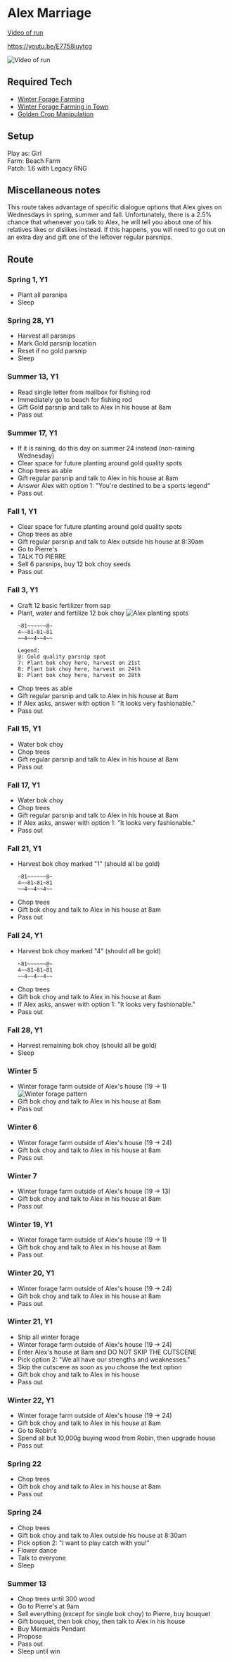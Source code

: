 # Alex Marriage 

[Video of run](https://youtu.be/E7758iuytcg)



https://youtu.be/E7758iuytcg





![Video of run](https://youtu.be/E7758iuytcg)






## Required Tech
- [Winter Forage Farming](../../tech/winter_forage_farming.md)
- [Winter Forage Farming in Town](../../tech/winter_forage_farming_in_town.md)
- [Golden Crop Manipulation](../../tech/golden_crop_manipulation.md)

## Setup

Play as: Girl  
Farm: Beach Farm  
Patch: 1.6 with Legacy RNG

## Miscellaneous notes

This route takes advantage of specific dialogue options that Alex gives on Wednesdays in spring, summer and fall. Unfortunately, there is a 2.5% chance that whenever you talk to Alex, he will tell you about one of his relatives likes or dislikes instead. If this happens, you will need to go out on an extra day and gift one of the leftover regular parsnips.

## Route

### Spring 1, Y1
- Plant all parsnips
- Sleep

### Spring 28, Y1
- Harvest all parsnips
- Mark Gold parsnip location
- Reset if no gold parsnip
- Sleep

### Summer 13, Y1
- Read single letter from mailbox for fishing rod
- Immediately go to beach for fishing rod
- Gift Gold parsnip and talk to Alex in his house at 8am
- Pass out

### Summer 17, Y1
- If it is raining, do this day on summer 24 instead (non-raining Wednesday)
- Clear space for future planting around gold quality spots
- Chop trees as able
- Gift regular parsnip and talk to Alex in his house at 8am
- Answer Alex with option 1: "You're destined to be a sports legend"
- Pass out

### Fall 1, Y1
- Clear space for future planting around gold quality spots
- Chop trees as able
- Gift regular parsnip and talk to Alex outside his house at 8:30am
- Go to Pierre's
- TALK TO PIERRE
- Sell 6 parsnips, buy 12 bok choy seeds
- Pass out

### Fall 3, Y1
- Craft 12 basic fertilizer from sap
- Plant, water and fertilize 12 bok choy
  ![Alex planting spots](../../img/alex_crop_manip.png)
  ```
  ~81~~~~~~@~
  4~~81~81~81
  ~~4~~4~~4~~
  
  Legend:
  @: Gold quality parsnip spot  
  7: Plant bok choy here, harvest on 21st
  8: Plant bok choy here, harvest on 24th  
  B: Plant bok choy here, harvest on 28th
  ```
- Chop trees as able
- Gift regular parsnip and talk to Alex in his house at 8am
- If Alex asks, answer with option 1: "It looks very fashionable."
- Pass out

### Fall 15, Y1
- Water bok choy
- Chop trees
- Gift regular parsnip and talk to Alex in his house at 8am
- Pass out

### Fall 17, Y1
- Water bok choy
- Chop trees
- Gift regular parsnip and talk to Alex in his house at 8am
- If Alex asks, answer with option 1: "It looks very fashionable."
- Pass out

### Fall 21, Y1
- Harvest bok choy marked "1" (should all be gold)
  ```
  ~81~~~~~~@~
  4~~81~81~81
  ~~4~~4~~4~~
  ```
- Chop trees
- Gift bok choy and talk to Alex in his house at 8am
- Pass out

### Fall 24, Y1
- Harvest bok choy marked "4" (should all be gold)
  ```
  ~81~~~~~~@~
  4~~81~81~81
  ~~4~~4~~4~~
  ```
- Chop trees
- Gift bok choy and talk to Alex in his house at 8am
- If Alex asks, answer with option 1: "It looks very fashionable."
- Pass out

### Fall 28, Y1
- Harvest remaining bok choy (should all be gold)
- Sleep

### Winter 5
- Winter forage farm outside of Alex's house (19 -> 1)
  ![Winter forage pattern](../../img/winter_forage_in_town_all.png)
- Gift bok choy and talk to Alex in his house at 8am
- Pass out

### Winter 6
- Winter forage farm outside of Alex's house (19 -> 24)
- Gift bok choy and talk to Alex in his house at 8am
- Pass out

### Winter 7
- Winter forage farm outside of Alex's house (19 -> 13)
- Gift bok choy and talk to Alex in his house at 8am
- Pass out

### Winter 19, Y1
- Winter forage farm outside of Alex's house (19 -> 1)
- Gift bok choy and talk to Alex in his house at 8am
- Pass out

### Winter 20, Y1
- Winter forage farm outside of Alex's house (19 -> 24)
- Gift bok choy and talk to Alex in his house at 8am
- Pass out

### Winter 21, Y1
- Ship all winter forage
- Winter forage farm outside of Alex's house (19 -> 24)
- Enter Alex's house at 8am and DO NOT SKIP THE CUTSCENE
- Pick option 2: "We all have our strengths and weaknesses."
- Skip the cutscene as soon as you choose the text option
- Gift bok choy and talk to Alex in his house
- Pass out

### Winter 22, Y1
- Winter forage farm outside of Alex's house (19 -> 24)
- Gift bok choy and talk to Alex in his house at 8am
- Go to Robin's
- Spend all but 10,000g buying wood from Robin, then upgrade house
- Pass out

### Spring 22
- Chop trees
- Gift bok choy and talk to Alex in his house at 8am
- Pass out

### Spring 24
- Chop trees
- Gift bok choy and talk to Alex outside his house at 8:30am
- Pick option 2: "I want to play catch with you!"
- Flower dance
- Talk to everyone
- Sleep

### Summer 13
- Chop trees until 300 wood
- Go to Pierre's at 9am
- Sell everything (except for single bok choy) to Pierre, buy bouquet
- Gift bouquet, then bok choy, then talk to Alex in his house
- Buy Mermaids Pendant
- Propose
- Pass out
- Sleep until win
